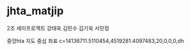 # jhta_matjip
2조 세미프로젝트
강태욱 김민수 김기욱 서민정

중앙hta 지도 중심 좌표
c=14136711.5110454,4519281.4097483,20,0,0,0,dh
